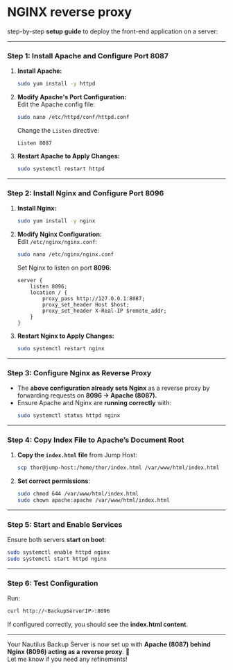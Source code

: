 # NGINX reverse proxy
step-by-step **setup guide** to deploy the front-end application on a server:

---

### **Step 1: Install Apache and Configure Port 8087**
1. **Install Apache:**
   ```bash
   sudo yum install -y httpd
   ```
2. **Modify Apache's Port Configuration:**  
   Edit the Apache config file:
   ```bash
   sudo nano /etc/httpd/conf/httpd.conf
   ```
   Change the `Listen` directive:
   ```
   Listen 8087
   ```
3. **Restart Apache to Apply Changes:**
   ```bash
   sudo systemctl restart httpd
   ```

---

### **Step 2: Install Nginx and Configure Port 8096**
1. **Install Nginx:**
   ```bash
   sudo yum install -y nginx
   ```
2. **Modify Nginx Configuration:**  
   Edit `/etc/nginx/nginx.conf`:
   ```bash
   sudo nano /etc/nginx/nginx.conf
   ```
   Set Nginx to listen on port **8096**:
   ```
   server {
       listen 8096;
       location / {
           proxy_pass http://127.0.0.1:8087;
           proxy_set_header Host $host;
           proxy_set_header X-Real-IP $remote_addr;
       }
   }
   ```
3. **Restart Nginx to Apply Changes:**
   ```bash
   sudo systemctl restart nginx
   ```

---

### **Step 3: Configure Nginx as Reverse Proxy**
- The **above configuration already sets Nginx** as a reverse proxy by forwarding requests on **8096 → Apache (8087).**  
- Ensure Apache and Nginx are **running correctly** with:
  ```bash
  sudo systemctl status httpd nginx
  ```

---

### **Step 4: Copy Index File to Apache’s Document Root**
1. **Copy the `index.html` file** from Jump Host:
   ```bash
   scp thor@jump-host:/home/thor/index.html /var/www/html/index.html
   ```
2. **Set correct permissions**:
   ```bash
   sudo chmod 644 /var/www/html/index.html
   sudo chown apache:apache /var/www/html/index.html
   ```

---

### **Step 5: Start and Enable Services**
Ensure both servers **start on boot**:
```bash
sudo systemctl enable httpd nginx
sudo systemctl start httpd nginx
```

---

### **Step 6: Test Configuration**
Run:
```bash
curl http://<BackupServerIP>:8096
```
If configured correctly, you should see the **index.html content**.

---

Your Nautilus Backup Server is now set up with **Apache (8087) behind Nginx (8096) acting as a reverse proxy**. 🚀  
Let me know if you need any refinements!
